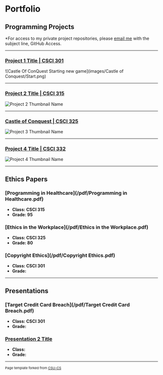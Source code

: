 Portfolio
=========

Programming Projects
--------------------

*For access to my private project repositories, please [email me](mailto:jcway@csustudent.net?subject=GitHub%20Access) with the subject line, GitHub Access.

---
### [Project 1 Title | CSCI 301](project1)

![Castle Of ConQuest Starting new game](images/Castle of Conquest/Start.png)

---
### [Project 2 Title | CSCI 315](project1)

![Project 2 Thumbnail Name](images/dummy_thumbnail.jpg)

---
### [Castle of Conquest | CSCI 325](project1)

![Project 3 Thumbnail Name](images/dummy_thumbnail.jpg)

---
### [Project 4 Title | CSCI 332](project1)

![Project 4 Thumbnail Name](images/dummy_thumbnail.jpg)

---

Ethics Papers
-------------

### [Programming in Healthcare](/pdf/Programming in Healthcare.pdf)

-   **Class: CSCI 315**  
-   **Grade: 95**

### [Ethics in the Workplace](/pdf/Ethics in the Workplace.pdf)

-   **Class: CSCI 325** 
-   **Grade: 80**

### [Copyright Ethics](/pdf/Copyright Ethics.pdf)

-   **Class: CSCI 301** 
-   **Grade:**

---

Presentations
-------------

### [Target Credit Card Breach](/pdf/Target Credit Card Breach.pdf)

- **Class: CSCI 301** 
- **Grade:**


### [Presentation 2 Title](/pdf/sample_presentation.pdf)

- **Class:** 
- **Grade:**

---

<p style="font-size:11px">Page template forked from <a href="https://github.com/csu-cs/csci-portfolio">CSU-CS</a></p>
<!-- Remove above link if you don't want to attributive -->
